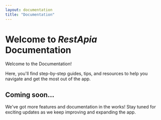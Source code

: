 ```yaml
---
layout: documentation
title: "Documentation"
---
```


# Welcome to *RestApia* Documentation

Welcome to the Documentation!

Here, you'll find step-by-step guides, tips, and resources to help you navigate and get the most out of the app.

## Coming soon...

We've got more features and documentation in the works! Stay tuned for exciting updates as we keep improving and expanding the app.
